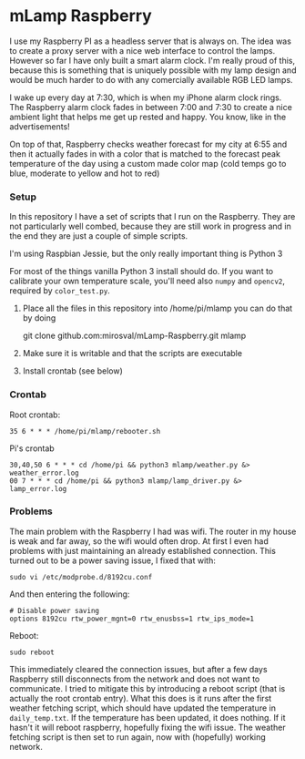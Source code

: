 # mLamp Raspberry

I use my Raspberry PI as a headless server that is always on. The idea was to create a proxy server with a nice web interface to control the lamps. However so far I have only built a smart alarm clock. I'm really proud of this, because this is something that is uniquely possible with my lamp design and would be much harder to do with any comercially available RGB LED lamps.

I wake up every day at 7:30, which is when my iPhone alarm clock rings. The Raspberry alarm clock fades in between 7:00 and 7:30 to create a nice ambient light that helps me get up rested and happy. You know, like in the advertisements!

On top of that, Raspberry checks weather forecast for my city at 6:55 and then it actually fades in with a color that is matched to the forecast peak temperature of the day using a custom made color map (cold temps go to blue, moderate to yellow and hot to red)

### Setup

In this repository I have a set of scripts that I run on the Raspberry. They are not particularly well combed, because they are still work in progress and in the end they are just a couple of simple scripts.

I'm using Raspbian Jessie, but the only really important thing is Python 3

For most of the things vanilla Python 3 install should do. If you want to calibrate your own temperature scale, you'll need also `numpy` and `opencv2`, required by `color_test.py`.

1. Place all the files in this repository into /home/pi/mlamp you can do that by doing

    git clone github.com:mirosval/mLamp-Raspberry.git mlamp

2. Make sure it is writable and that the scripts are executable
3. Install crontab (see below)

### Crontab

Root crontab:

    35 6 * * * /home/pi/mlamp/rebooter.sh

Pi's crontab

    30,40,50 6 * * * cd /home/pi && python3 mlamp/weather.py &> weather_error.log
    00 7 * * * cd /home/pi && python3 mlamp/lamp_driver.py &> lamp_error.log

### Problems

The main problem with the Raspberry I had was wifi. The router in my house is weak and far away, so the wifi would often drop. At first I even had problems with just maintaining an already established connection. This turned out to be a power saving issue, I fixed that with:

    sudo vi /etc/modprobe.d/8192cu.conf

And then entering the following:

    # Disable power saving
    options 8192cu rtw_power_mgnt=0 rtw_enusbss=1 rtw_ips_mode=1

Reboot:

    sudo reboot

This immediately cleared the connection issues, but after a few days Raspberry still disconnects from the network and does not want to communicate. I tried to mitigate this by introducing a reboot script (that is actually the root crontab entry). What this does is it runs after the first weather fetching script, which should have updated the temperature in `daily_temp.txt`. If the temperature has been updated, it does nothing. If it hasn't it will reboot raspberry, hopefully fixing the wifi issue. The weather fetching script is then set to run again, now with (hopefully) working network.
